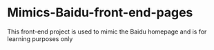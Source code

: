 # Mimics-Baidu-front-end-pages
This front-end project is used to mimic the Baidu homepage and is for learning purposes only
